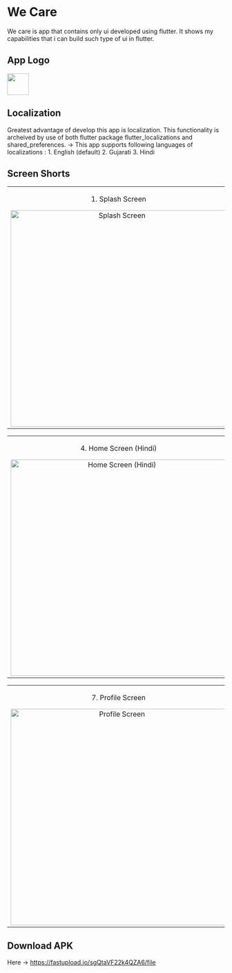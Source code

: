 # We Care

We care is app that contains only ui developed using flutter. It shows my capabilities that i can build such type of ui in flutter.

## App Logo

<img src="https://i.ibb.co/XsXyV7D/appLogo.png" height="50px">

## Localization

Greatest advantage of develop this app is localization. This functionality is archeived by use of both flutter package flutter_localizations and shared_preferences.
-> This app supports following languages of localizations : 1. English (default) 2. Gujarati 3. Hindi

## Screen Shorts

<table align="center">
  
  <tr>
    <td align="center">
      <p>1. Splash Screen</p>
      <a target="_blank" rel="noopener noreferrer nofollow" href="https://i.ibb.co/Bfg246h/Screenshot-20240207-111012.jpg"><img src="https://i.ibb.co/Bfg246h/Screenshot-20240207-111012.jpg" alt="Splash Screen" width="auto" height="500px" style="max-width: 100%;"></a>
    </td>
    <td align="center">
      <p>2. Home Screen (English)</p>
      <a target="_blank" rel="noopener noreferrer nofollow" href="https://i.ibb.co/YBFR8gt/Screenshot-20240207-111018.jpg"><img src="https://i.ibb.co/YBFR8gt/Screenshot-20240207-111018.jpg" alt="Home Screen (English)" width="auto" height="500px" style="max-width: 100%;"></a>
    </td>
    <td align="center">
      <p>3. Home Screen (Gujarati)</p>
      <a target="_blank" rel="noopener noreferrer nofollow" href="https://i.ibb.co/k8fDcW0/Screenshot-20240207-111026.jpg"><img src="https://i.ibb.co/k8fDcW0/Screenshot-20240207-111026.jpg" alt="Home Screen (Gujarati)" width="auto" height="500px" style="max-width: 100%;"></a>
    </td>
  </tr>
<table align="center">
  <tr>
      <td align="center">
          <p>4. Home Screen (Hindi)</p>
          <a target="_blank" rel="noopener noreferrer nofollow" href="https://i.ibb.co/2vSScbF/Screenshot-20240207-111031.jpg"><img src="https://i.ibb.co/2vSScbF/Screenshot-20240207-111031.jpg" alt="Home Screen (Hindi)" width="auto" height="500px" style="max-width: 100%;"></a>
      </td>
      <td align="center">
          <p>5. Menu of Languages</p>
          <a target="_blank" rel="noopener noreferrer nofollow" href="https://i.ibb.co/R0zzKfk/Screenshot-20240208-103026-1.jpg"><img src="https://i.ibb.co/R0zzKfk/Screenshot-20240208-103026-1.jpg" alt="Menu of Lenguages" width="auto" height="500px" style="max-width: 100%;"></a>
      </td>
      <td align="center">
          <p>6. Appointments Screen</p>
          <a target="_blank" rel="noopener noreferrer nofollow" href="https://i.ibb.co/0qkdnZ5/Screenshot-20240207-111105.jpg"><img src="https://i.ibb.co/0qkdnZ5/Screenshot-20240207-111105.jpg" alt="Appointments Screen" width="auto" height="500px" style="max-width: 100%;"></a>
      </td>
      
  </tr>
</table>

<table align="center">
  <tr>
      <td align="center">
          <p>7. Profile Screen</p>
          <a target="_blank" rel="noopener noreferrer nofollow" href="https://i.ibb.co/wz3fW0q/Screenshot-20240207-111109.jpg"><img src="https://i.ibb.co/wz3fW0q/Screenshot-20240207-111109.jpg" alt="Profile Screen" width="auto" height="500px" style="max-width: 100%;"></a>
      </td>
      <td align="center">
          <p>8. Heart Surgeons Screen</p>
          <a target="_blank" rel="noopener noreferrer nofollow" href="https://i.ibb.co/jZw3y28/Screenshot-20240207-111114.jpg"><img src="https://i.ibb.co/jZw3y28/Screenshot-20240207-111114.jpg" alt="Heart Surgeons Screen" width="auto" height="500px" style="max-width: 100%;"></a>
      </td align="center">
      <td>
          <p>9. Doctor Details</p>
          <a target="_blank" rel="noopener noreferrer nofollow" href="https://i.ibb.co/JHcbVr4/Screenshot-20240207-111118.jpg"><img src="https://i.ibb.co/JHcbVr4/Screenshot-20240207-111118.jpg" alt="Doctor Details" width="auto" height="500px" style="max-width: 100%;"></a>
      </td>
  </tr>
</table>

## Download APK

Here -> https://fastupload.io/sgQtaVF22k4QZA6/file
